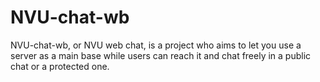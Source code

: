 # NVU-chat-wb
NVU-chat-wb, or NVU web chat, is a project who aims to let you use a server as a main base while users can reach it and chat freely in a public  chat or a protected one.
